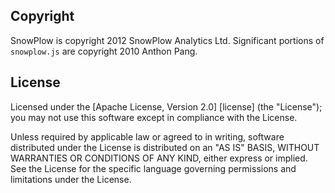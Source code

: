 ## Copyright

SnowPlow is copyright 2012 SnowPlow Analytics Ltd. Significant portions of `snowplow.js`
are copyright 2010 Anthon Pang.

## License

Licensed under the [Apache License, Version 2.0] [license] (the "License");
you may not use this software except in compliance with the License.

Unless required by applicable law or agreed to in writing, software
distributed under the License is distributed on an "AS IS" BASIS,
WITHOUT WARRANTIES OR CONDITIONS OF ANY KIND, either express or implied.
See the License for the specific language governing permissions and
limitations under the License.